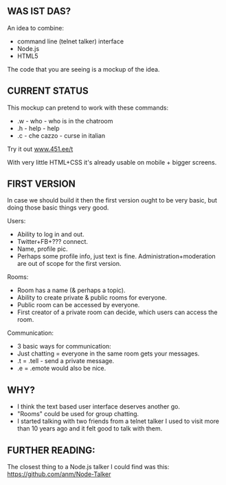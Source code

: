 WAS IST DAS?
-------------

An idea to combine:
+ command line (telnet talker) interface
+ Node.js
+ HTML5

The code that you are seeing is a mockup of the idea.

CURRENT STATUS
-------------

This mockup can pretend to work with these commands:
+ .w - who - who is in the chatroom
+ .h - help - help
+ .c - che cazzo - curse in italian

Try it out www.451.ee/t

With very little HTML+CSS it's already usable on mobile + bigger screens.


FIRST VERSION
-------------

In case we should build it then the first version ought to be very basic, 
but doing those basic things very good.

Users:
+ Ability to log in and out. 
+ Twitter+FB+??? connect.
+ Name, profile pic. 
+ Perhaps some profile info, just text is fine.
Administration+moderation are out of scope for the first version.

Rooms:
+ Room has a name (& perhaps a topic).
+ Ability to create private & public rooms for everyone. 
+ Public room can be accessed by everyone. 
+ First creator of a private room can decide, which users can access the room.

Communication: 
+ 3 basic ways for communication:
+ Just chatting = everyone in the same room gets your messages.
+ .t = .tell <user> <message> - send a private message.
+ .e = .emote would also be nice.

WHY? 
----
+ I think the text based user interface deserves another go.
+ "Rooms" could be used for group chatting.
+ I started talking with two friends from a telnet talker I used to visit more than 10 years ago and it felt good to talk with them.

FURTHER READING:
--------------
The closest thing to a Node.js talker I could find was this: 
https://github.com/anm/Node-Talker
